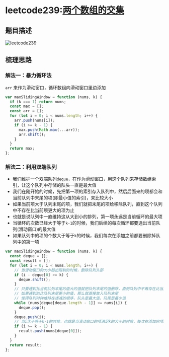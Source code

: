 # leetcode239:[两个数组的交集](https://leetcode-cn.com/problems/intersection-of-two-arrays/)

## 题目描述

![leetcode239](https://blog-1256985533.cos.ap-nanjing.myqcloud.com/img/leetcode239_maxSlidingWindow.png)

## 梳理思路

### 解法一：暴力循环法

`arr` 来作为滑动窗口，循环数组向滑动窗口里边添加

```javascript
var maxSlidingWindow = function (nums, k) {
  if (k === 1) return nums;
  const max = [];
  const arr = [];
  for (let i = 0; i < nums.length; i++) {
    arr.push(nums[i]);
    if (i >= k - 1) {
      max.push(Math.max(...arr));
      arr.shift();
    }
  }
  return max;
};
```

### 解法二：利用双端队列

- 我们维护一个双端队列`deque`，在作为滑动窗口，用这个队列来存储数组索引，让这个队列中存储的队头一直是最大值
- 我们在刚开始的时候，先把第一项的索引存入队列中，然后后面来的项都会和当前队列中末尾的项(即最小值的索引)，来比较大小
- 如果当前项大于队列末尾的项，我们就把末尾的项给移除队列，直到这个队列中不存在比当前项更大的项为止
- 也就是说队列中一直维持这从大到小的排列，第一项永远是当前循环的最大项
- 当循环的次数已经大于等于`k-1`的时候，我们后续的每次循环都要选出当前队列(滑动窗口)的最大值
- 如果队列中的项的个数大于等于`k`的时候，我们每次在添加之前都要删除掉队列中的第一项

```javascript
var maxSlidingWindow = function (nums, k) {
  const deque = [];
  const result = [];
  for (let i = 0; i < nums.length; i++) {
    // 当滑动窗口的大小超出限制的时候，删除队列头部
    if (i - deque[0] >= k) {
      deque.shift();
    }
    // 只要遇到比当前队列末尾的值大的值就把队列末尾的值删除，直到队列中不再存在比当前值更大的值，在把当前最大的值添加进去
    // 如果遇到的比队列末尾更小的值，那么就直接放入队列末尾
    // 使得队列时钟维持在递减的顺序，队头是最大值，队尾是最小值
    while (nums[deque[deque.length - 1]] <= nums[i]) {
      deque.pop();
    }
    deque.push(i);
    // 当i大于等于k-1的时候，也就是当滑动窗口的项满足k的大小的时候，每次在添加完项之后，都会吧
    if (i >= k - 1) {
      result.push(nums[deque[0]]);
    }
  }
  return result;
};
```
